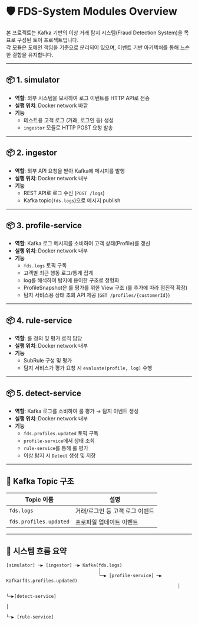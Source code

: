 # 🛡 FDS-System Modules Overview

본 프로젝트는 Kafka 기반의 이상 거래 탐지 시스템(Fraud Detection System)을 목표로 구성된 토이 프로젝트입니다.  
각 모듈은 도메인 책임을 기준으로 분리되어 있으며, 이벤트 기반 아키텍처를 통해 느슨한 결합을 유지합니다.

---

## 📦 1. simulator

- **역할**: 외부 시스템을 모사하여 로그 이벤트를 HTTP API로 전송
- **실행 위치**: Docker network 바깥
- **기능**
    - 테스트용 고객 로그 (거래, 로그인 등) 생성
    - `ingestor` 모듈로 HTTP POST 요청 발송

---

## 📦 2. ingestor

- **역할**: 외부 API 요청을 받아 Kafka에 메시지를 발행
- **실행 위치**: Docker network 내부
- **기능**
    - REST API로 로그 수신 (`POST /logs`)
    - Kafka topic(`fds.logs`)으로 메시지 publish

---

## 📦 3. profile-service

- **역할**: Kafka 로그 메시지를 소비하여 고객 상태(Profile)를 갱신
- **실행 위치**: Docker network 내부
- **기능**
    - `fds.logs` 토픽 구독
    - 고객별 최근 행동 로그/통계 집계
    - log를 해석하여 탐지에 용이한 구조로 정형화
    - ProfileSnapshot은 룰 평가를 위한 View 구조 (룰 추가에 따라 점진적 확장)
    - 탐지 서비스용 상태 조회 API 제공 (`GET /profiles/{customerId}`)

---

## 📦 4. rule-service

- **역할**: 룰 정의 및 평가 로직 담당
- **실행 위치**: Docker network 내부
- **기능**
    - SubRule 구성 및 평가
    - 탐지 서비스가 평가 요청 시 `evaluate(profile, log)` 수행

---

## 📦 5. detect-service

- **역할**: Kafka 로그를 소비하여 룰 평가 → 탐지 이벤트 생성
- **실행 위치**: Docker network 내부
- **기능**
    - `fds.profiles.updated` 토픽 구독
    - `profile-service`에서 상태 조회
    - `rule-service`를 통해 룰 평가
    - 이상 탐지 시 `Detect` 생성 및 저장

---

## 🔗 Kafka Topic 구조

| Topic 이름               | 설명                 |
|------------------------|--------------------|
| `fds.logs`             | 거래/로그인 등 고객 로그 이벤트 |
| `fds.profiles.updated` | 프로파일 업데이트 이벤트      |
---

## 🧭 시스템 흐름 요약

```plaintext
[simulator] ─▶ [ingestor] ─▶ Kafka(fds.logs)
                                   │
                                   └─▶ [profile-service] ─▶ Kafka(fds.profiles.updated)
                                                                 │
                                                                 └─▶[detect-service]
                                                                           │
                                                                           └─▶ [rule-service]